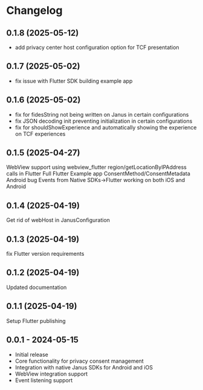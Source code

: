 # Changelog

## 0.1.8 (2025-05-12)

- add privacy center host configuration option for TCF presentation


## 0.1.7 (2025-05-02)

- fix issue with Flutter SDK building example app


## 0.1.6 (2025-05-02)

- fix for fidesString not being written on Janus in certain configurations
- fix JSON decoding init preventing initialization in certain configurations
- fix for shouldShowExperience and automatically showing the experience on TCF experiences


## 0.1.5 (2025-04-27)

WebView support using webview_flutter
region/getLocationByIPAddress calls in Flutter
Full Flutter Example app
ConsentMethod/ConsentMetadata Android bug
Events from Native SDKs->Flutter working on both iOS and Android


## 0.1.4 (2025-04-19)

Get rid of webHost in JanusConfiguration


## 0.1.3 (2025-04-19)

fix Flutter version requirements


## 0.1.2 (2025-04-19)

Updated documentation


## 0.1.1 (2025-04-19)

Setup Flutter publishing


## 0.0.1 - 2024-05-15

* Initial release
* Core functionality for privacy consent management
* Integration with native Janus SDKs for Android and iOS
* WebView integration support
* Event listening support
